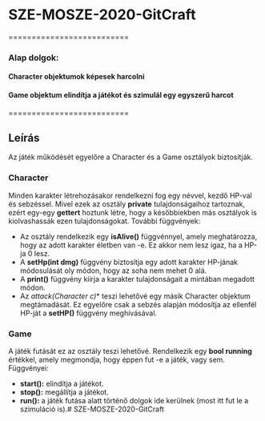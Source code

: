 # SZE-MOSZE-2020-GitCraft
==========================

###  Alap dolgok:
#### Character objektumok képesek harcolni
#### Game objektum elindítja a játékot és szimulál egy egyszerű harcot
==========================

## Leírás
Az játék működését egyelőre a Character és a Game osztályok biztosítják.

### Character
Minden karakter létrehozásakor rendelkezni fog egy névvel, kezdő HP-val és sebzéssel. Mivel ezek az osztály **private** tulajdonságaihoz tartoznak, ezért egy-egy **gettert** hoztunk létre, hogy a későbbiekben más osztályok is kiolvashassák ezen tulajdonságokat. További függvények:
* Az osztály rendelkezik egy **isAlive()** függvénnyel, amely meghatározza, hogy az adott karakter életben van -e. Ez akkor nem lesz igaz, ha a HP-ja 0 lesz.
* A **setHp(int dmg)** függvény biztosítja egy adott karakter HP-jának módosulását oly módon, hogy az soha nem mehet 0 alá.
* A **print()** függvény kiírja a karakter tulajdonságait a mintában megadott módon.
* Az **attack(Character* c)** teszi lehetővé egy másik Character objektum megtámadását. Ez egyelőre csak a sebzés alapján módosítja az ellenfél HP-ját a **setHP()** függvény meghívásával.

### Game
A játék futását ez az osztály teszi lehetővé. Rendelkezik egy **bool running** értékkel, amely megmondja, hogy éppen fut -e a játék, vagy sem. Függvényei:
* **start():** elindítja a játékot.
* **stop():** megállítja a játékot.
* **run():** a játék futása alatt történő dolgok ide kerülnek (most itt fut le a szimuláció is).# SZE-MOSZE-2020-GitCraft

